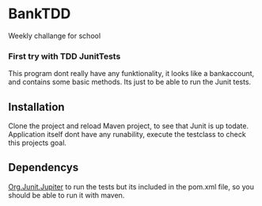 # BankTDD
Weekly challange for school

### First try with TDD JunitTests
This program dont really have any funktionality, it looks like a bankaccount, and contains some basic methods.
Its just to be able to run the Junit tests.

## Installation
Clone the project and reload Maven project, to see that Junit is up todate.
Application itself dont have any runability, execute the testclass to check this projects goal.

## Dependencys
[Org.Junit.Jupiter](https://mvnrepository.com/artifact/org.junit.jupiter/junit-jupiter-api) to run the tests
but its included in the pom.xml file, so you should be able to run it with maven.

